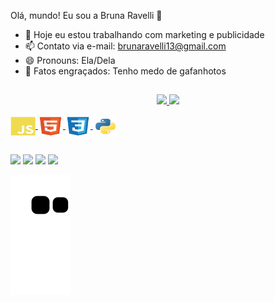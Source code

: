   Olá, mundo! Eu sou a Bruna Ravelli 👋

- 🔭 Hoje eu estou trabalhando com marketing e publicidade
- 📫 Contato via e-mail: brunaravelli13@gmail.com
- 😄 Pronouns: Ela/Dela
- 🤣  Fatos engraçados: Tenho medo de gafanhotos

##

<div align="center">
  <a href="https://github.com/brunaRavelli-byte">
  <img height="180em" src="https://github-readme-stats.vercel.app/api?username=BrunaRavelli-byte&show_icons=true&theme=nightowl&include_all_commits=true&count_private=true"/>
  <img height="180em" src="https://github-readme-stats.vercel.app/api/top-langs/?username=BrunaRavelli-byte&layout=compact&langs_count=7&theme=nightowl"/>
</div>
  
  <div style="display: inline_block"><br>
  <img align="center" alt="Bruna-Js" height="30" width="40" src="https://raw.githubusercontent.com/devicons/devicon/master/icons/javascript/javascript-plain.svg">
  <img align="center" alt="Bruna-HTML" height="30" width="40" src="https://raw.githubusercontent.com/devicons/devicon/master/icons/html5/html5-original.svg">
  <img align="center" alt="Bruna-CSS" height="30" width="40" src="https://raw.githubusercontent.com/devicons/devicon/master/icons/css3/css3-original.svg">
  <img align="center" alt="Bruna-Python" height="30" width="40" src="https://raw.githubusercontent.com/devicons/devicon/master/icons/python/python-original.svg">
</div>
  
  ##
  
  <div> 
  <a href="https://instagram.com/bruna.ravelli" target="_blank"><img src="https://img.shields.io/badge/-Instagram-%23E4405F?style=for-the-badge&logo=instagram&logoColor=white" target="_blank"></a>
 <a href="https://discord.com/channels/@me" target="_blank"><img src="https://img.shields.io/badge/Discord-7289DA?style=for-the-badge&logo=discord&logoColor=white" target="_blank"></a> 
  <a href = "mailto:brunaravelli13@gmail.com"><img src="https://img.shields.io/badge/-Gmail-%23333?style=for-the-badge&logo=gmail&logoColor=white" target="_blank"></a>
  <a href="linkedin.com/in/bruna-ravelli-566b9520a" target="_blank"><img src="https://img.shields.io/badge/-LinkedIn-%230077B5?style=for-the-badge&logo=linkedin&logoColor=white" target="_blank"></a> 
 
  ![Snake animation](https://github.com/BrunaRavelli-byte/BrunaRavelli-byte/blob/output/github-contribution-grid-snake.svg)
 
</div>

